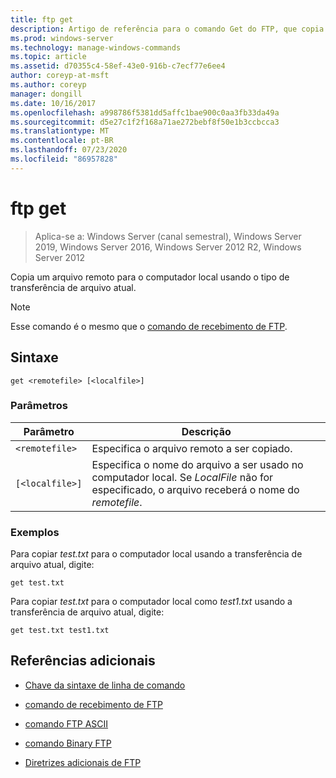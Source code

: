 ```yaml
---
title: ftp get
description: Artigo de referência para o comando Get do FTP, que copia um arquivo remoto para o computador local usando o tipo de transferência de arquivo atual.
ms.prod: windows-server
ms.technology: manage-windows-commands
ms.topic: article
ms.assetid: d70355c4-58ef-43e0-916b-c7ecf77e6ee4
author: coreyp-at-msft
ms.author: coreyp
manager: dongill
ms.date: 10/16/2017
ms.openlocfilehash: a998786f5381dd5affc1bae900c0aa3fb33da49a
ms.sourcegitcommit: d5e27c1f2f168a71ae272bebf8f50e1b3ccbcca3
ms.translationtype: MT
ms.contentlocale: pt-BR
ms.lasthandoff: 07/23/2020
ms.locfileid: "86957828"
---
```

# <a name="ftp-get"></a>ftp get

> Aplica-se a: Windows Server (canal semestral), Windows Server 2019, Windows Server 2016, Windows Server 2012 R2, Windows Server 2012

Copia um arquivo remoto para o computador local usando o tipo de transferência de arquivo atual.

> [!NOTE]
> Esse comando é o mesmo que o [comando de recebimento de FTP](ftp-recv.md).

## <a name="syntax"></a>Sintaxe

```
get <remotefile> [<localfile>]
```

### <a name="parameters"></a>Parâmetros

| Parâmetro | Descrição |
| --------- | ----------- |
| `<remotefile>` | Especifica o arquivo remoto a ser copiado. |
| `[<localfile>]` | Especifica o nome do arquivo a ser usado no computador local. Se *LocalFile* não for especificado, o arquivo receberá o nome do *remotefile*. |

### <a name="examples"></a>Exemplos

Para copiar *test.txt* para o computador local usando a transferência de arquivo atual, digite:

```
get test.txt
```

Para copiar *test.txt* para o computador local como *test1.txt* usando a transferência de arquivo atual, digite:

```
get test.txt test1.txt
```

## <a name="additional-references"></a>Referências adicionais

- [Chave da sintaxe de linha de comando](command-line-syntax-key.md)

- [comando de recebimento de FTP](ftp-recv.md)

- [comando FTP ASCII](ftp-ascii.md)

- [comando Binary FTP](ftp-binary.md)

- [Diretrizes adicionais de FTP](/previous-versions/orphan-topics/ws.10/cc756013(v=ws.10))
